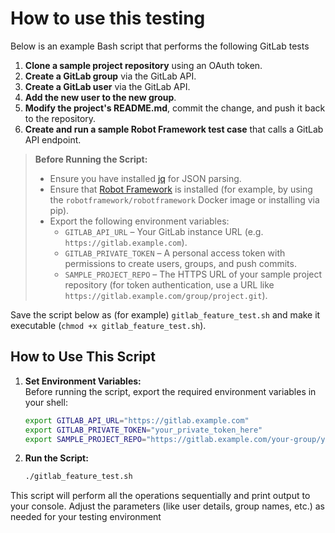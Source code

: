 # How to use this testing

Below is an example Bash script that performs the following GitLab tests

1. **Clone a sample project repository** using an OAuth token.
2. **Create a GitLab group** via the GitLab API.
3. **Create a GitLab user** via the GitLab API.
4. **Add the new user to the new group**.
5. **Modify the project's README.md**, commit the change, and push it back to the repository.
6. **Create and run a sample Robot Framework test case** that calls a GitLab API endpoint.

> **Before Running the Script:**
> 
> - Ensure you have installed [jq](https://stedolan.github.io/jq/) for JSON parsing.
> - Ensure that [Robot Framework](https://robotframework.org/) is installed (for example, by using the `robotframework/robotframework` Docker image or installing via pip).  
> - Export the following environment variables:
>   - `GITLAB_API_URL` – Your GitLab instance URL (e.g. `https://gitlab.example.com`).
>   - `GITLAB_PRIVATE_TOKEN` – A personal access token with permissions to create users, groups, and push commits.
>   - `SAMPLE_PROJECT_REPO` – The HTTPS URL of your sample project repository (for token authentication, use a URL like `https://gitlab.example.com/group/project.git`).

Save the script below as (for example) `gitlab_feature_test.sh` and make it executable (`chmod +x gitlab_feature_test.sh`).

## How to Use This Script

1. **Set Environment Variables:**  
   Before running the script, export the required environment variables in your shell:

   ```bash
   export GITLAB_API_URL="https://gitlab.example.com"
   export GITLAB_PRIVATE_TOKEN="your_private_token_here"
   export SAMPLE_PROJECT_REPO="https://gitlab.example.com/your-group/your-project.git"
   ```

2. **Run the Script:**

   ```bash
   ./gitlab_feature_test.sh
   ```

This script will perform all the operations sequentially and print output to your console. Adjust the parameters (like user details, group names, etc.) as needed for your testing environment
